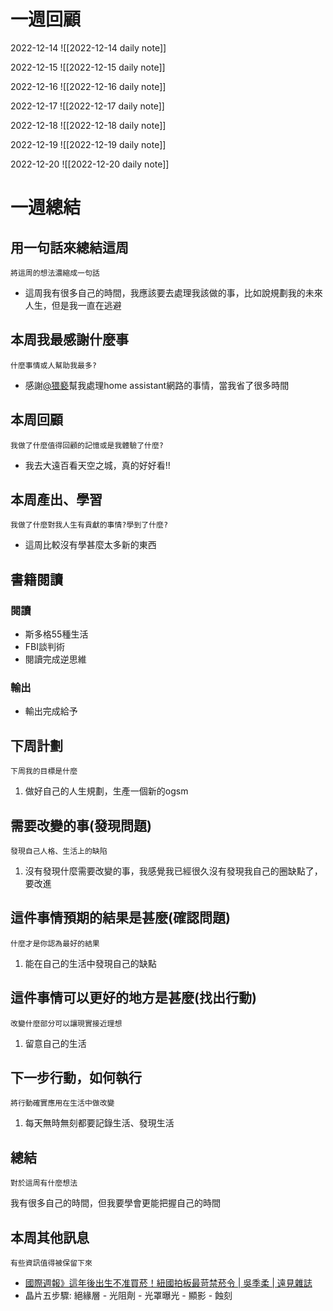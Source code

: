 # 一週回顧
2022-12-14
![[2022-12-14 daily note]]

2022-12-15
![[2022-12-15 daily note]]

2022-12-16
![[2022-12-16 daily note]]

2022-12-17
![[2022-12-17 daily note]]

2022-12-18
![[2022-12-18 daily note]]

2022-12-19
![[2022-12-19 daily note]]

2022-12-20
![[2022-12-20 daily note]]

# 一週總結
## 用一句話來總結這周
```note-brown
將這周的想法濃縮成一句話
```
- 這周我有很多自己的時間，我應該要去處理我該做的事，比如說規劃我的未來人生，但是我一直在逃避

## 本周我最感謝什麼事
```note-brown
什麼事情或人幫助我最多?
```
- 感謝[@猥褻](app://obsidian.md/@%E7%8C%A5%E8%A4%BB)幫我處理home assistant網路的事情，當我省了很多時間

## 本周回顧
```note-brown
我做了什麼值得回顧的記憶或是我體驗了什麼?
```
- 我去大遠百看天空之城，真的好好看!!

## 本周產出、學習
```note-brown
我做了什麼對我人生有貢獻的事情?學到了什麼?
```
- 這周比較沒有學甚麼太多新的東西

## 書籍閱讀
### 閱讀
- 斯多格55種生活
-  FBI談判術
- 閱讀完成逆思維

### 輸出
-   輸出完成給予

## 下周計劃
```note-brown
下周我的目標是什麼
```
1. 做好自己的人生規劃，生產一個新的ogsm

## 需要改變的事(發現問題)
```note-brown
發現自己人格、生活上的缺陷
```
1. 沒有發現什麼需要改變的事，我感覺我已經很久沒有發現我自己的圈缺點了，要改進

## 這件事情預期的結果是甚麼(確認問題)
```note-brown
什麼才是你認為最好的結果
```
1. 能在自己的生活中發現自己的缺點

## 這件事情可以更好的地方是甚麼(找出行動)
```note-brown
改變什麼部分可以讓現實接近理想
```
1. 留意自己的生活

 ## 下一步行動，如何執行
 ```note-brown
將行動確實應用在生活中做改變
```
1. 每天無時無刻都要記錄生活、發現生活

## 總結
 ```note-brown
對於這周有什麼想法
```
我有很多自己的時間，但我要學會更能把握自己的時間

## 本周其他訊息
 ```note-brown
有些資訊值得被保留下來
```
-   [國際週報》這年後出生不准買菸！紐國拍板最苛禁菸令 | 吳季柔 | 遠見雜誌](https://www.gvm.com.tw/article/97713)
- 晶片五步驟: 絕緣層 - 光阻劑 - 光罩曝光 - 顯影 - 蝕刻